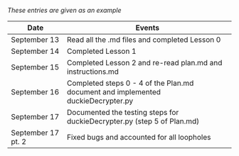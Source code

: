 *These entries are given as an example*

| Date      | Events
|-----------|--------------------
| September 13 | Read all the .md files and completed Lesson 0
| September 14 | Completed Lesson 1
| September 15 | Completed Lesson 2 and re-read plan.md and instructions.md
| September 16 | Completed steps 0 - 4 of the Plan.md document and implemented duckieDecrypter.py
| September 17 | Documented the testing steps for duckieDecrypter.py (step 5 of Plan.md)
| September 17 pt. 2 | Fixed bugs and accounted for all loopholes
